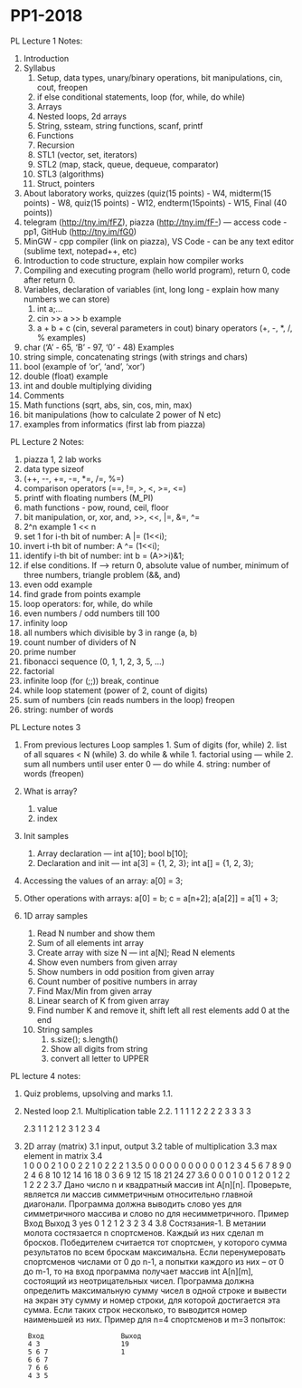 # PP1-2018
PL Lecture 1 Notes:
1. Introduction
2. Syllabus
    1. Setup, data types, unary/binary operations, bit manipulations, cin, cout, freopen
    2. if else conditional statements, loop (for, while, do while)
    3. Arrays
    4. Nested loops, 2d arrays
    5. String, ssteam, string functions, scanf, printf
    6. Functions
    7. Recursion 
    8. STL1 (vector, set, iterators)
    9. STL2 (map, stack, queue, dequeue, comparator)
    10. STL3 (algorithms)
    11. Struct, pointers
3. About laboratory works, quizzes (quiz(15 points) - W4, midterm(15 points) - W8, quiz(15 points) - W12, endterm(15points) - W15, Final (40 points))
4. telegram (http://tny.im/fFZ), piazza (http://tny.im/fF-) — access code - pp1, GitHub (http://tny.im/fG0)
5. MinGW - cpp compiler (link on piazza), VS Code - can be any text editor (sublime text, notepad++, etc)
6. Introduction to code structure, explain how compiler works
7. Compiling and executing program (hello world program), return 0, code after return 0.
8. Variables, declaration of variables (int, long long - explain how many numbers we can store)
    1. int a;...
    2. cin >> a >> b example
    3. a + b + c (cin, several parameters in cout) binary operators (+, -, *, /, % examples)
9.   char (‘A’ - 65, ‘B’ - 97, ‘0’ - 48) Examples
10. string simple, concatenating strings (with strings and chars)
11. bool (example of ‘or’, ‘and’, ‘xor’)
12. double (float) example
13. int and double multiplying dividing
14. Comments
15. Math functions (sqrt, abs, sin, cos, min, max)
16. bit manipulations (how to calculate 2 power of N etc)
17. examples from informatics (first lab from piazza) 

PL Lecture 2 Notes:
1. piazza 1, 2 lab works
2. data type sizeof
3. (++, --, +=, -=, *=, /=, %=)
4. comparison operators (==, !=, >, <, >=, <=)
5. printf with floating numbers (M_PI) 
6. math functions - pow, round, ceil, floor
7. bit manipulation, or, xor, and, >>, <<, |=, &=, ^=
8. 2^n example 1 << n
9. set 1 for i-th bit of number: A |= (1<<i);
10. invert i-th bit of number: A ^= (1<<i);
11. identify i-th bit of number: int b = (A>>i)&1;
12. if else conditions. If —> return 0, absolute value of number, minimum of three numbers, triangle problem (&&, and)
13. even odd example
14. find grade from points example
15. loop operators: for, while, do while
16. even numbers / odd numbers till 100
17. infinity loop
18. all numbers which divisible by 3 in range (a, b)
19. count number of dividers of N
20. prime number
21. fibonacci sequence (0, 1, 1, 2, 3, 5, …)
22. factorial
23. infinite loop (for (;;)) break, continue
24. while loop statement (power of 2, count of digits)
25. sum of numbers (cin reads numbers in the loop) freopen
26. string: number of words 


PL Lecture notes 3
1. From previous lectures
    Loop samples
        1. Sum of digits (for, while)
        2. list of all squares < N (while)
        3. do while & while
            1. factorial using — while
            2. sum all numbers until user enter 0 — do while
        4. string: number of words (freopen)
2. What is array?
    1. value
    2. index
3. Init samples
    1. Array declaration — int a[10]; bool b[10]; 
    2. Declaration and init — int a[3] = {1, 2, 3}; int a[] = {1, 2, 3};
4. Accessing the values of an array: a[0] = 3; 
5. Other operations with arrays: a[0] = b; c = a[n+2]; a[a[2]] = a[1] + 3;

6. 1D array samples
    1. Read N number and show them
    2. Sum of all elements int array
    3. Create array with size N — int a[N]; Read N elements
    4. Show even numbers from given array
    5. Show numbers in odd position from given array
    6. Count number of positive numbers in array
    7. Find Max/Min from given array
    8. Linear search of K from given array
    9. Find number K and remove it, shift left all rest elements add 0 at the end
    10. String samples
        1. s.size(); s.length()
        2. Show all digits from string
        3. convert all letter to UPPER

PL lecture 4 notes:
1. Quiz problems, upsolving and marks
    1.1. 

2. Nested loop
    2.1. Multiplication table
    2.2.  1 1 1 1
          2 2 2 2
          3 3 3 3

    2.3   1
          1 2 
          1 2 3 
          1 2 3 4
    
3. 2D array (matrix)
    3.1 input, output
    3.2 table of multiplication
    3.3 max element in matrix
    3.4   
    1 0 0 0
    2 1 0 0
    2 2 1 0
    2 2 2 1
    3.5
    0  0  0  0  0  0  0  0  0  0
    0  1  2  3  4  5  6  7  8  9
    0  2  4  6  8 10 12 14 16 18
    0  3  6  9 12 15 18 21 24 27
    3.6
    0 0 0 1
    0 0 1 2
    0 1 2 2
    1 2 2 2
    3.7
    Дано число n и квадратный массив int A[n][n]. Проверьте, является ли массив симметричным относительно главной диагонали. Программа должна выводить слово yes для симметричного массива и слово no для несимметричного. Пример
        Вход                   Выход
        3                     yes
        0 1 2
        1 2 3
        2 3 4
    3.8
    Состязания-1. В метании молота состязается n спортcменов. Каждый из них сделал m бросков. Победителем считается тот спортсмен, у которого сумма результатов по всем броскам максимальна.
Если перенумеровать спортсменов числами от 0 до n-1, а попытки каждого из них – от 0 до m-1, то на вход программа получает массив int A[n][m], состоящий из неотрицательных чисел. Программа должна определить максимальную сумму чисел в одной строке и вывести на экран эту сумму и номер строки, для которой достигается эта сумма. Если таких строк несколько, то выводится номер наименьшей из них. Пример для n=4 спортсменов и m=3 попыток:

        Вход                   Выход
        4 3                    19
        5 6 7                  1
        6 6 7
        7 6 6
        4 3 5
 




